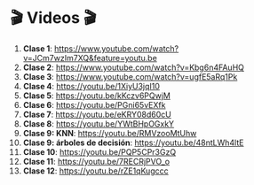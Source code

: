 # :clapper: Videos :clapper:

1. **Clase 1**: https://www.youtube.com/watch?v=JCm7wzIm7XQ&feature=youtu.be
2. **Clase 2**: https://www.youtube.com/watch?v=Kbg6n4FAuHQ
3. **Clase 3**: https://www.youtube.com/watch?v=ugfE5aRq1Pk
4. **Clase 4**: https://youtu.be/1XiyU3jqI10
5. **Clase 5**: https://youtu.be/kKczv6PQwjM
6. **Clase 6**: https://youtu.be/PGni65vEXfk
7. **Clase 7**: https://youtu.be/eKRY08d60cU
8. **Clase 8**: https://youtu.be/YWtBHpOGxkY
9. **Clase 9: KNN**: https://youtu.be/RMVzooMtUhw
10. **Clase 9: árboles de decisión**: https://youtu.be/48ntLWh4ltE
11. **Clase 10**: https://youtu.be/PQP5CPr3GzQ
12. **Clase 11**: https://youtu.be/7RECRjPVO_o
13. **Clase 12**: https://youtu.be/rZE1qKugccc
